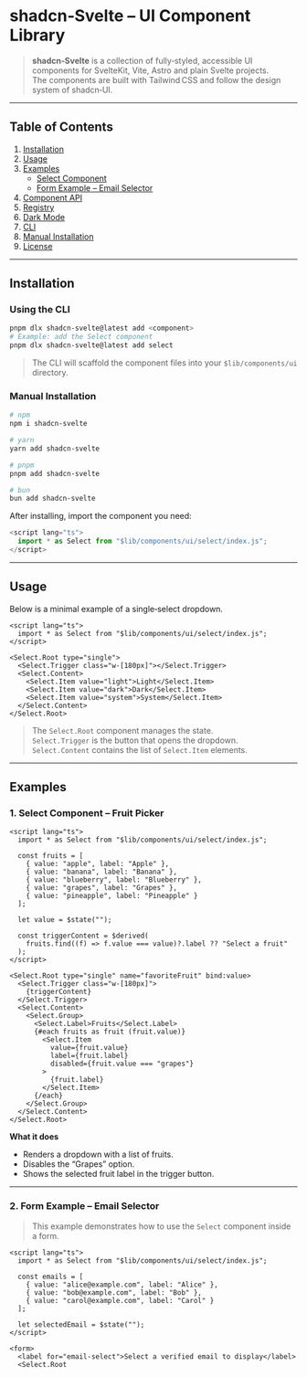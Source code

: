 # shadcn‑Svelte – UI Component Library

> **shadcn‑Svelte** is a collection of fully‑styled, accessible UI components for SvelteKit, Vite, Astro and plain Svelte projects.  
> The components are built with Tailwind CSS and follow the design system of shadcn‑UI.

---

## Table of Contents

1. [Installation](#installation)
2. [Usage](#usage)
3. [Examples](#examples)
   * [Select Component](#select-component)
   * [Form Example – Email Selector](#form-example‑email-selector)
4. [Component API](#component-api)
5. [Registry](#registry)
6. [Dark Mode](#dark-mode)
7. [CLI](#cli)
8. [Manual Installation](#manual-installation)
9. [License](#license)

---

## Installation

### Using the CLI

```bash
pnpm dlx shadcn-svelte@latest add <component>
# Example: add the Select component
pnpm dlx shadcn-svelte@latest add select
```

> The CLI will scaffold the component files into your `$lib/components/ui` directory.

### Manual Installation

```bash
# npm
npm i shadcn-svelte

# yarn
yarn add shadcn-svelte

# pnpm
pnpm add shadcn-svelte

# bun
bun add shadcn-svelte
```

After installing, import the component you need:

```ts
<script lang="ts">
  import * as Select from "$lib/components/ui/select/index.js";
</script>
```

---

## Usage

Below is a minimal example of a single‑select dropdown.

```svelte
<script lang="ts">
  import * as Select from "$lib/components/ui/select/index.js";
</script>

<Select.Root type="single">
  <Select.Trigger class="w-[180px]"></Select.Trigger>
  <Select.Content>
    <Select.Item value="light">Light</Select.Item>
    <Select.Item value="dark">Dark</Select.Item>
    <Select.Item value="system">System</Select.Item>
  </Select.Content>
</Select.Root>
```

> The `Select.Root` component manages the state.  
> `Select.Trigger` is the button that opens the dropdown.  
> `Select.Content` contains the list of `Select.Item` elements.

---

## Examples

### 1. Select Component – Fruit Picker

```svelte
<script lang="ts">
  import * as Select from "$lib/components/ui/select/index.js";

  const fruits = [
    { value: "apple", label: "Apple" },
    { value: "banana", label: "Banana" },
    { value: "blueberry", label: "Blueberry" },
    { value: "grapes", label: "Grapes" },
    { value: "pineapple", label: "Pineapple" }
  ];

  let value = $state("");

  const triggerContent = $derived(
    fruits.find((f) => f.value === value)?.label ?? "Select a fruit"
  );
</script>

<Select.Root type="single" name="favoriteFruit" bind:value>
  <Select.Trigger class="w-[180px]">
    {triggerContent}
  </Select.Trigger>
  <Select.Content>
    <Select.Group>
      <Select.Label>Fruits</Select.Label>
      {#each fruits as fruit (fruit.value)}
        <Select.Item
          value={fruit.value}
          label={fruit.label}
          disabled={fruit.value === "grapes"}
        >
          {fruit.label}
        </Select.Item>
      {/each}
    </Select.Group>
  </Select.Content>
</Select.Root>
```

**What it does**

* Renders a dropdown with a list of fruits.
* Disables the “Grapes” option.
* Shows the selected fruit label in the trigger button.

---

### 2. Form Example – Email Selector

> This example demonstrates how to use the `Select` component inside a form.

```svelte
<script lang="ts">
  import * as Select from "$lib/components/ui/select/index.js";

  const emails = [
    { value: "alice@example.com", label: "Alice" },
    { value: "bob@example.com", label: "Bob" },
    { value: "carol@example.com", label: "Carol" }
  ];

  let selectedEmail = $state("");
</script>

<form>
  <label for="email-select">Select a verified email to display</label>
  <Select.Root
